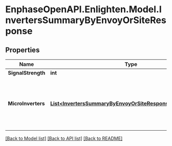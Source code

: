 # EnphaseOpenAPI.Enlighten.Model.InvertersSummaryByEnvoyOrSiteResponse

## Properties

Name | Type | Description | Notes
------------ | ------------- | ------------- | -------------
**SignalStrength** | **int** |  | 
**MicroInverters** | [**List&lt;InvertersSummaryByEnvoyOrSiteResponseMicroInverters&gt;**](InvertersSummaryByEnvoyOrSiteResponseMicroInverters.md) | A list of active inverters on this system, including serial and model numbers. | 

[[Back to Model list]](../README.md#documentation-for-models) [[Back to API list]](../README.md#documentation-for-api-endpoints) [[Back to README]](../README.md)

